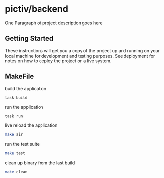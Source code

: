 # pictiv/backend

One Paragraph of project description goes here

## Getting Started

These instructions will get you a copy of the project up and running on your local machine for development and testing
purposes. See deployment for notes on how to deploy the project on a live system.

## MakeFile

build the application

```bash
task build
```

run the application

```bash
task run
```

live reload the application

```bash
make air
```

run the test suite

```bash
make test
```

clean up binary from the last build

```bash
make clean
```